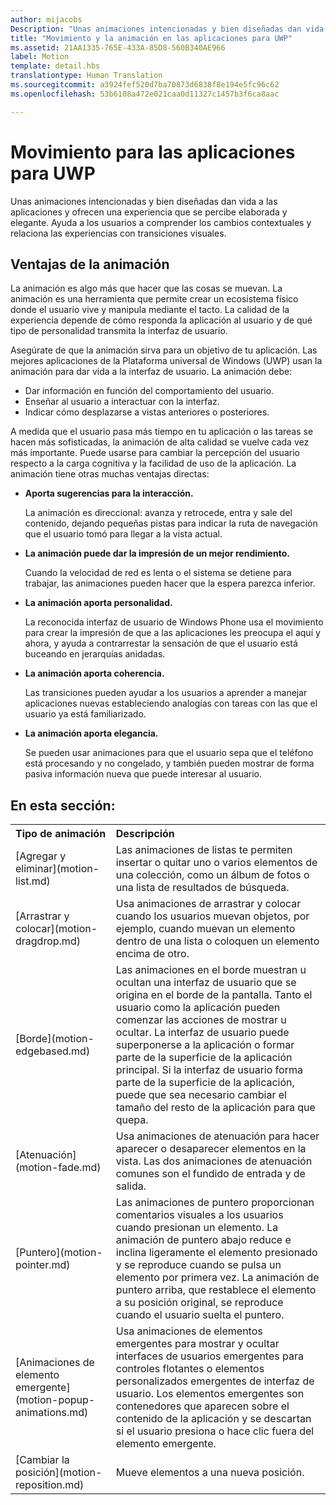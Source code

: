 ```yaml
---
author: mijacobs
Description: "Unas animaciones intencionadas y bien diseñadas dan vida a las aplicaciones y ofrecen una experiencia que se percibe elaborada y elegante. Ayuda a los usuarios a comprender los cambios contextuales y relaciona las experiencias con transiciones visuales."
title: "Movimiento y la animación en las aplicaciones para UWP"
ms.assetid: 21AA1335-765E-433A-85D8-560B340AE966
label: Motion
template: detail.hbs
translationtype: Human Translation
ms.sourcegitcommit: a3924fef520d7ba70873d6838f8e194e5fc96c62
ms.openlocfilehash: 53b6108a472e021caa0d11327c1457b3f6ca8aac

---
```


# <a name="motion-for-uwp-apps"></a>Movimiento para las aplicaciones para UWP

<link rel="stylesheet" href="https://az835927.vo.msecnd.net/sites/uwp/Resources/css/custom.css">

Unas animaciones intencionadas y bien diseñadas dan vida a las aplicaciones y ofrecen una experiencia que se percibe elaborada y elegante. Ayuda a los usuarios a comprender los cambios contextuales y relaciona las experiencias con transiciones visuales.

## <a name="benefits-of-animation"></a>Ventajas de la animación


La animación es algo más que hacer que las cosas se muevan. La animación es una herramienta que permite crear un ecosistema físico donde el usuario vive y manipula mediante el tacto. La calidad de la experiencia depende de cómo responda la aplicación al usuario y de qué tipo de personalidad transmita la interfaz de usuario.

Asegúrate de que la animación sirva para un objetivo de tu aplicación. Las mejores aplicaciones de la Plataforma universal de Windows (UWP) usan la animación para dar vida a la interfaz de usuario. La animación debe:

-   Dar información en función del comportamiento del usuario.
-   Enseñar al usuario a interactuar con la interfaz.
-   Indicar cómo desplazarse a vistas anteriores o posteriores.

A medida que el usuario pasa más tiempo en tu aplicación o las tareas se hacen más sofisticadas, la animación de alta calidad se vuelve cada vez más importante. Puede usarse para cambiar la percepción del usuario respecto a la carga cognitiva y la facilidad de uso de la aplicación. La animación tiene otras muchas ventajas directas:

-   **Aporta sugerencias para la interacción.**

    La animación es direccional: avanza y retrocede, entra y sale del contenido, dejando pequeñas pistas para indicar la ruta de navegación que el usuario tomó para llegar a la vista actual.

-   **La animación puede dar la impresión de un mejor rendimiento.**

    Cuando la velocidad de red es lenta o el sistema se detiene para trabajar, las animaciones pueden hacer que la espera parezca inferior.

-   **La animación aporta personalidad.**

    La reconocida interfaz de usuario de Windows Phone usa el movimiento para crear la impresión de que a las aplicaciones les preocupa el aquí y ahora, y ayuda a contrarrestar la sensación de que el usuario está buceando en jerarquías anidadas.

-   **La animación aporta coherencia.**

    Las transiciones pueden ayudar a los usuarios a aprender a manejar aplicaciones nuevas estableciendo analogías con tareas con las que el usuario ya está familiarizado.

-   **La animación aporta elegancia.**

    Se pueden usar animaciones para que el usuario sepa que el teléfono está procesando y no congelado, y también pueden mostrar de forma pasiva información nueva que puede interesar al usuario.

<h2>En esta sección:</h2>

<table>
<tr>
<th align="left">Tipo de animación</th>
<th align="left">Descripción</th>
</tr>
    <tr>
        <td>[Agregar y eliminar](motion-list.md)
        </td>
        <td>Las animaciones de listas te permiten insertar o quitar uno o varios elementos de una colección, como un álbum de fotos o una lista de resultados de búsqueda.
        </td>
    </tr>
    <tr>
        <td>[Arrastrar y colocar](motion-dragdrop.md)
        </td>
        <td>Usa animaciones de arrastrar y colocar cuando los usuarios muevan objetos, por ejemplo, cuando muevan un elemento dentro de una lista o coloquen un elemento encima de otro.
        </td>
    </tr>
    <tr>
        <td>[Borde](motion-edgebased.md)
        </td>
        <td>Las animaciones en el borde muestran u ocultan una interfaz de usuario que se origina en el borde de la pantalla. Tanto el usuario como la aplicación pueden comenzar las acciones de mostrar u ocultar. La interfaz de usuario puede superponerse a la aplicación o formar parte de la superficie de la aplicación principal. Si la interfaz de usuario forma parte de la superficie de la aplicación, puede que sea necesario cambiar el tamaño del resto de la aplicación para que quepa.
        </td>
    </tr>   
    <tr>
        <td>[Atenuación](motion-fade.md)
        </td>
        <td>Usa animaciones de atenuación para hacer aparecer o desaparecer elementos en la vista. Las dos animaciones de atenuación comunes son el fundido de entrada y de salida.
        </td>
    </tr>   
    <tr>
        <td>[Puntero](motion-pointer.md)
        </td>
        <td>Las animaciones de puntero proporcionan comentarios visuales a los usuarios cuando presionan un elemento. La animación de puntero abajo reduce e inclina ligeramente el elemento presionado y se reproduce cuando se pulsa un elemento por primera vez. La animación de puntero arriba, que restablece el elemento a su posición original, se reproduce cuando el usuario suelta el puntero.
        </td>
    </tr>   
    <tr>
        <td>[Animaciones de elemento emergente](motion-popup-animations.md)
        </td>
        <td>Usa animaciones de elementos emergentes para mostrar y ocultar interfaces de usuarios emergentes para controles flotantes o elementos personalizados emergentes de interfaz de usuario. Los elementos emergentes son contenedores que aparecen sobre el contenido de la aplicación y se descartan si el usuario presiona o hace clic fuera del elemento emergente.
        </td>
    </tr>     
    <tr>
        <td>[Cambiar la posición](motion-reposition.md)
        </td>
        <td>Mueve elementos a una nueva posición.
        </td>
    </tr>
</table>

 

 

 



<!--HONumber=Dec16_HO2-->



